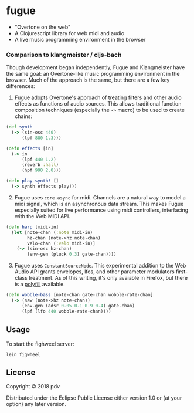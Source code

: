 # fugue

- "Overtone on the web"
- A Clojurescript library for web midi and audio
- A live music programming environment in the browser

### Comparison to klangmeister / cljs-bach

Though development began independently, Fugue and Klangmeister have the same goal: an Overtone-like music programming environment in the browser. Much of the approach is the same, but there are a few key differences:

1. Fugue adopts Overtone's approach of treating filters and other audio effects as functions of audio sources. This allows traditional function composition techniques (especially the `->` macro) to be used to create chains:

```clojure
(def synth
  (-> (sin-osc 440)
      (lpf 880 1.3)))

(defn effects [in]
  (-> in
      (lpf 440 1.2)
      (reverb :hall)
      (hpf 990 2.0)))

(defn play-synth! []
  (-> synth effects play!))
```

2. Fugue uses `core.async` for midi. Channels are a natural way to model a midi signal, which is an asynchronous data stream. This makes Fugue especially suited for live performance using midi controllers, interfacing with the Web MIDI API.

```clojure
(defn harp [midi-in]
  (let [note-chan (:note midi-in)
        hz-chan (note->hz note-chan)
        velo-chan (:velo midi-in)]
    (-> (sin-osc hz-chan)
        (env-gen (pluck 0.3) gate-chan))))
```

3. Fugue uses `ConstantSourceNode`. This experimental addition to the Web Audio API grants envelopes, lfos, and other parameter modulators first-class treatment. As of this writing, it's only avaiable in Firefox, but there is a [polyfill](https://github.com/mohayonao/constant-source-node) available.

```clojure
(defn wobble-bass [note-chan gate-chan wobble-rate-chan]
  (-> (saw (note->hz note-chan))
      (env-gen (adsr 0.05 0.1 0.9 0.4) gate-chan)
      (lpf (lfo 440 wobble-rate-chan))))
```


## Usage

To start the fighweel server:
```
lein figwheel
```

## License

Copyright © 2018 pdv

Distributed under the Eclipse Public License either version 1.0 or (at
your option) any later version.
